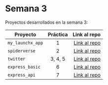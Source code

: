 # Semana 3 

Proyectos desarrollados en la semana 3:

| Proyecto | Práctica | Link al repo |
| ------------- |:-------------:| -----:|
|`my_launchx_app`|1|[Link al repo](https://github.com/ALoca19/Playbook-Week3/tree/main/my_launchx_app)|
|`spiderverse`|2|[Link al repo](https://github.com/ALoca19/Playbook-Week3/tree/main/spiderverse)|
|`twitter`|3, 4, 5|[Link al repo](https://github.com/ALoca19/Playbook-Week3/tree/main/twitter)|
|`express_basic`|6|[Link al repo](https://github.com/ALoca19/Playbook-Week3/tree/main/express_basic)|
|`express_api`|7|[Link al repo](https://github.com/ALoca19/Playbook-Week3/tree/main/express_api)|